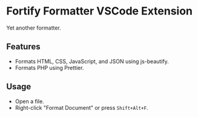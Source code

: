 # Fortify Formatter VSCode Extension

Yet another formatter.

## Features

- Formats HTML, CSS, JavaScript, and JSON using js-beautify.
- Formats PHP using Prettier.

## Usage

- Open a file.
- Right-click "Format Document" or press `Shift+Alt+F`.